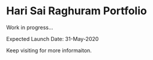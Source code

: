 # Hari Sai Raghuram Portfolio

Work in progress...

Expected Launch Date: 31-May-2020

Keep visiting for more informaiton.
